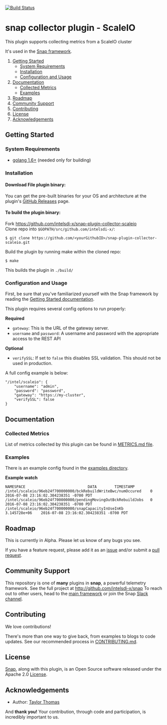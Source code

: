 [![Build Status](https://travis-ci.org/intelsdi-x/snap-plugin-publisher-scaleio.svg?branch=master)](https://travis-ci.org/intelsdi-x/snap-plugin-publisher-scaleio)

# snap collector plugin - ScaleIO

This plugin supports collecting metrics from a ScaleIO cluster

It's used in the [Snap framework](http://github.com/intelsdi-x/snap).

1. [Getting Started](#getting-started)
   * [System Requirements](#system-requirements)
   * [Installation](#installation)
   * [Configuration and Usage](#configuration-and-usage)
2. [Documentation](#documentation)
   * [Collected Metrics](#collected-metrics)
   * [Examples](#examples)
3. [Roadmap](#roadmap)
4. [Community Support](#community-support)
5. [Contributing](#contributing)
6. [License](#license)
7. [Acknowledgements](#acknowledgements)

## Getting Started

### System Requirements

* [golang 1.6+](https://golang.org/dl/) (needed only for building)

### Installation

#### Download File plugin binary:
You can get the pre-built binaries for your OS and architecture at the plugin's [GitHub Releases](https://github.com/intelsdi-x/snap-plugin-collector-scaleio/releases) page.

#### To build the plugin binary:
Fork https://github.com/intelsdi-x/snap-plugin-collector-scaleio  
Clone repo into `$GOPATH/src/github.com/intelsdi-x/`:

```
$ git clone https://github.com/<yourGithubID>/snap-plugin-collector-scaleio.git
```

Build the plugin by running make within the cloned repo:
```
$ make
```
This builds the plugin in `./build/`

### Configuration and Usage
First, be sure that you've familiarized yourself with the Snap framework by reading the
[Getting Started documentation](https://github.com/intelsdi-x/snap#getting-started).

This plugin requires several config options to run properly:

**Required**
* `gateway`: This is the URL of the gateway server.
* `username` and `password`: A username and password with the appropriate access to the REST API

**Optional**
* `verifySSL`: If set to `false` this disables SSL validation. This should not be used in production.

A full config example is below:

```
"/intel/scaleio": {
    "username": "admin",
    "password": "password",
    "gateway": "https://my-cluster",
    "verifySSL": false
}
```

## Documentation

### Collected Metrics
List of metrics collected by this plugin can be found in [METRICS.md file](METRICS.md).

### Examples
There is an example config found in the [examples directory](examples/file-collect.json).

**Example watch**

```
NAMESPACE 							 DATA 		 TIMESTAMP
/intel/scaleio/96eb24f700000000/bckRebuildWriteBwc/numOccured 	 0 		 2016-07-08 23:16:02.304238351 -0700 PDT
/intel/scaleio/96eb24f700000000/pendingMovingOutBckRebuildJobs 	 0 		 2016-07-08 23:16:02.304238351 -0700 PDT
/intel/scaleio/96eb24f700000000/snapCapacityInUseInKb 		 3.145728e+06 	 2016-07-08 23:16:02.304238351 -0700 PDT
```

## Roadmap

This is currently in Alpha. Please let us know of any bugs you see.

If you have a feature request, please add it as an [issue](https://github.com/intelsdi-x/snap-plugin-collector-scaleio/issues/new) and/or submit a [pull request](https://github.com/intelsdi-x/snap-plugin-collector-scaleio/pulls).

## Community Support
This repository is one of **many** plugins in **snap**, a powerful telemetry framework. See the full project at http://github.com/intelsdi-x/snap To reach out to other users, head to the [main framework](https://github.com/intelsdi-x/snap#community-support) or join the Snap [Slack channel](https://intelsdi-x.herokuapp.com/).

## Contributing
We love contributions! 

There's more than one way to give back, from examples to blogs to code updates. See our recommended process in [CONTRIBUTING.md](CONTRIBUTING.md).

## License
[Snap](http://github.com/intelsdi-x/snap), along with this plugin, is an Open Source software released under the Apache 2.0 [License](LICENSE).

## Acknowledgements

* Author: [Taylor Thomas](https://github.com/thomastaylor312)

And **thank you!** Your contribution, through code and participation, is incredibly important to us.
